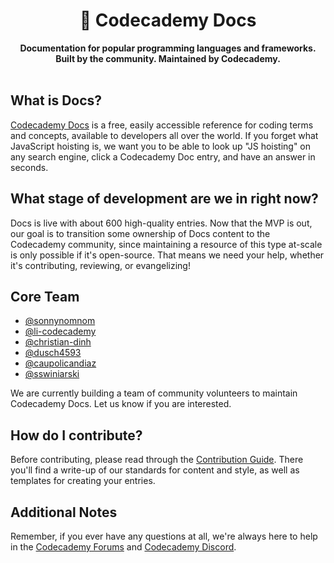<div align="center">
  <h1>📕 Codecademy Docs</h1>
  <strong>Documentation for popular programming languages and frameworks.</strong><br>
  <strong>Built by the community. Maintained by Codecademy.</strong>
</div>
<br>

## What is Docs?

[Codecademy Docs](https://www.codecademy.com/resources/docs) is a free, easily accessible reference for coding terms and concepts, available to developers all over the world. If you forget what JavaScript hoisting is, we want you to be able to look up "JS hoisting" on any search engine, click a Codecademy Doc entry, and have an answer in seconds.

## What stage of development are we in right now?

Docs is live with about 600 high-quality entries. Now that the MVP is out, our goal is to transition some ownership of Docs content to the Codecademy community, since maintaining a resource of this type at-scale is only possible if it's open-source. That means we need your help, whether it's contributing, reviewing, or evangelizing!

## Core Team

- [@sonnynomnom](https://github.com/sonnynomnom)
- [@li-codecademy](https://github.com/li-codecademy)
- [@christian-dinh](https://github.com/christian-dinh)
- [@dusch4593](https://github.com/dusch4593)
- [@caupolicandiaz](https://github.com/caupolicandiaz)
- [@sswiniarski](https://github.com/sswiniarski)

We are currently building a team of community volunteers to maintain Codecademy Docs. Let us know if you are interested.

## How do I contribute?

Before contributing, please read through the [Contribution Guide](https://github.com/Codecademy/docs/tree/main/CONTRIBUTING.md). There you'll find a write-up of our standards for content and style, as well as templates for creating your entries.

## Additional Notes

Remember, if you ever have any questions at all, we're always here to help in the [Codecademy Forums](https://discuss.codecademy.com/) and [Codecademy Discord](https://discord.com/invite/codecademy). 

